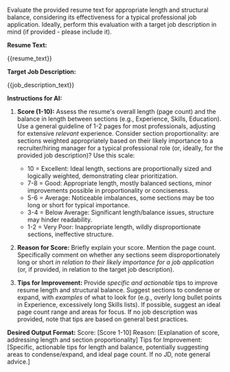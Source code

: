 Evaluate the provided resume text for appropriate length and structural balance, considering its effectiveness for a typical professional job application. Ideally, perform this evaluation with a target job description in mind (if provided - please include it).

**Resume Text:**

{{resume_text}}

**Target Job Description:**

{{job_description_text}}

**Instructions for AI:**

1. **Score (1-10):** Assess the resume's overall length (page count) and the balance in length between sections (e.g., Experience, Skills, Education). Use a general guideline of 1-2 pages for most professionals, adjusting for extensive _relevant_ experience. Consider section proportionality: are sections weighted appropriately based on their likely importance to a recruiter/hiring manager for a typical professional role (or, ideally, for the provided job description)? Use this scale:

   - 10 = Excellent: Ideal length, sections are proportionally sized and logically weighted, demonstrating clear prioritization.
   - 7-8 = Good: Appropriate length, mostly balanced sections, minor improvements possible in proportionality or conciseness.
   - 5-6 = Average: Noticeable imbalances, some sections may be too long or short for typical importance.
   - 3-4 = Below Average: Significant length/balance issues, structure may hinder readability.
   - 1-2 = Very Poor: Inappropriate length, wildly disproportionate sections, ineffective structure.

2. **Reason for Score:** Briefly explain your score. Mention the page count. Specifically comment on whether any sections seem disproportionately long or short _in relation to their likely importance for a job application_ (or, if provided, in relation to the target job description).

3. **Tips for Improvement:** Provide _specific and actionable_ tips to improve resume length and structural balance. Suggest sections to condense or expand, with _examples_ of what to look for (e.g., overly long bullet points in Experience, excessively long Skills lists). If possible, suggest an ideal page count range and areas for focus. If no job description was provided, note that tips are based on general best practices.

**Desired Output Format:**
Score: [Score 1-10]
Reason: [Explanation of score, addressing length and section proportionality]
Tips for Improvement: [Specific, actionable tips for length and balance, potentially suggesting areas to condense/expand, and ideal page count. If no JD, note general advice.]
